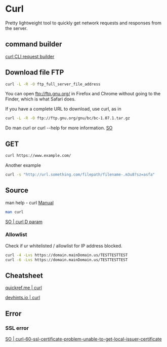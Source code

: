 # Curl

Pretty lightweight tool to quickly get network requests and responses from the server.

## command builder

[curl CLI request builder](https://curlbuilder.com/)

## Download file FTP

```sh
curl -L -R -O ftp_full_server_file_address
```


You can open ftp://ftp.gnu.org/ in Firefox and Chrome without going to the Finder, which is what Safari does.

If you have a complete URL to download, use curl, as in

```sh
curl -L -R -O ftp://ftp.gnu.org/gnu/bc/bc-1.07.1.tar.gz
```

Do man curl or curl --help for more information.
[SO ](https://apple.stackexchange.com/questions/320781/missing-ftp-command-line-tool-on-macos)


## GET

```bash
curl https://www.example.com/
```

Another example

```sh
curl -s "http://url.something.com/filepath/filename-.m3u8?sz=asfa"
```
## Source

man help - curl
[Manual](https://curl.se/docs/manual.html)

```sh
man curl
```

[SO | curl D param](https://stackoverflow.com/questions/46673210/curl-d-parameter)


### Allowlist

Check if ur whitelisted / allowlist for IP address blocked.

```sh
curl -4 -Lvs https://domain.mainDomain.us/TESTTESTTEST
curl -6 -Lvs https://domain.mainDomain.us/TESTTESTTEST
```


## Cheatsheet

[quickref.me  | curl](https://quickref.me/curl.html)

[devhints.io | curl](https://devhints.io/curl)

## Error 

### SSL error

[SO | curl-60-ssl-certificate-problem-unable-to-get-local-issuer-certificate](https://stackoverflow.com/questions/24611640/curl-60-ssl-certificate-problem-unable-to-get-local-issuer-certificate)
